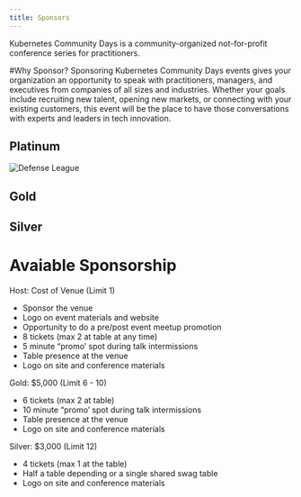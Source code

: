 ```yaml
---
title: Sponsors
---
```


Kubernetes Community Days is a community-organized not-for-profit conference series for practitioners.

#Why Sponsor? 
Sponsoring Kubernetes Community Days events gives your organization an opportunity to speak with practitioners, managers, and executives from companies of all sizes and industries. Whether your goals include recruiting new talent, opening new markets, or connecting with your existing customers, this event will be the place to have those conversations with experts and leaders in tech innovation.

## Platinum  
![Defense League](/img/sponsors/Defense_League_logo_cat_face.svg)

## Gold

## Silver

# Avaiable Sponsorship
Host: Cost of Venue (Limit 1)
* Sponsor the venue
* Logo on event materials and website
* Opportunity to do a pre/post event meetup promotion
* 8  tickets (max 2 at table at any time)
* 5 minute “promo’ spot during talk intermissions 
* Table presence at the venue 
* Logo on site and conference materials 

Gold: $5,000 (Limit 6 - 10)
* 6 tickets (max 2 at table)
* 10 minute “promo’ spot during talk intermissions 
* Table presence at the venue 
* Logo on site and conference materials 

Silver: $3,000 (Limit 12)  
* 4 tickets (max 1 at the table)
* Half a table depending or a single shared swag table
* Logo on site and conference materials
